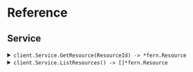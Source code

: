 # Reference
## Service
<details><summary><code>client.Service.GetResource(ResourceId) -> *fern.Resource</code></summary>
<dl>
<dd>

#### 🔌 Usage

<dl>
<dd>

<dl>
<dd>

```go
client.Service.GetResource(
        context.TODO(),
        "rsc-xyz",
    )
}
```
</dd>
</dl>
</dd>
</dl>

#### ⚙️ Parameters

<dl>
<dd>

<dl>
<dd>

**resourceId:** `string` 
    
</dd>
</dl>
</dd>
</dl>


</dd>
</dl>
</details>

<details><summary><code>client.Service.ListResources() -> []*fern.Resource</code></summary>
<dl>
<dd>

#### 🔌 Usage

<dl>
<dd>

<dl>
<dd>

```go
client.Service.ListResources(
        context.TODO(),
        &fern.ListResourcesRequest{
            PageLimit: 10,
            BeforeDate: fern.MustParseDateTime(
                "2023-01-01",
            ),
        },
    )
}
```
</dd>
</dl>
</dd>
</dl>

#### ⚙️ Parameters

<dl>
<dd>

<dl>
<dd>

**pageLimit:** `int` 
    
</dd>
</dl>

<dl>
<dd>

**beforeDate:** `time.Time` 
    
</dd>
</dl>
</dd>
</dl>


</dd>
</dl>
</details>
